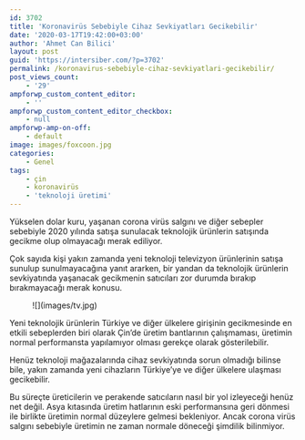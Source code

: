 ```yaml
---
id: 3702
title: 'Koronavirüs Sebebiyle Cihaz Sevkiyatları Gecikebilir'
date: '2020-03-17T19:42:00+03:00'
author: 'Ahmet Can Bilici'
layout: post
guid: 'https://intersiber.com/?p=3702'
permalink: /koronavirus-sebebiyle-cihaz-sevkiyatlari-gecikebilir/
post_views_count:
    - '29'
ampforwp_custom_content_editor:
    - ''
ampforwp_custom_content_editor_checkbox:
    - null
ampforwp-amp-on-off:
    - default
image: images/foxcoon.jpg
categories:
    - Genel
tags:
    - çin
    - koronavirüs
    - 'teknoloji üretimi'
---
```


Yükselen dolar kuru, yaşanan corona virüs salgını ve diğer sebepler sebebiyle 2020 yılında satışa sunulacak teknolojik ürünlerin satışında gecikme olup olmayacağı merak ediliyor.

Çok sayıda kişi yakın zamanda yeni teknoloji televizyon ürünlerinin satışa sunulup sunulmayacağına yanıt ararken, bir yandan da teknolojik ürünlerin sevkiyatında yaşanacak gecikmenin satıcıları zor durumda bırakıp bırakmayacağı merak konusu.

<figure class="wp-block-image size-full">![](images/tv.jpg)</figure>Yeni teknolojik ürünlerin Türkiye ve diğer ülkelere girişinin gecikmesinde en etkili sebeplerden biri olarak Çin’de üretim bantlarının çalışmaması, üretimin normal performansta yapılamıyor olması gerekçe olarak gösterilebilir.

Henüz teknoloji mağazalarında cihaz sevkiyatında sorun olmadığı bilinse bile, yakın zamanda yeni cihazların Türkiye’ye ve diğer ülkelere ulaşması gecikebilir.

Bu süreçte üreticilerin ve perakende satıcıların nasıl bir yol izleyeceği henüz net değil. Asya kıtasında üretim hatlarının eski performansına geri dönmesi ile birlikte üretimin normal düzeylere gelmesi bekleniyor. Ancak corona virüs salgını sebebiyle üretimin ne zaman normale döneceği şimdilik bilinmiyor.